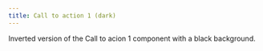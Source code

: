 ```yaml
---
title: Call to action 1 (dark)
---
```

Inverted version of the Call to acion 1 component with a black background.


